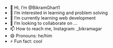 - 👋 Hi, I’m @BikramGhart1
- 👀 I’m interested in learning and problem solving
- 🌱 I’m currently learning web development 
- 💞️ I’m looking to collaborate on ...
- 📫 How to reach me, Instagram: _bikramagar
- 😄 Pronouns: he/him
- ⚡ Fun fact: cool

<!---
BikramGhart1/BikramGhart1 is a ✨ special ✨ repository because its `README.md` (this file) appears on your GitHub profile.
You can click the Preview link to take a look at your changes.
--->
